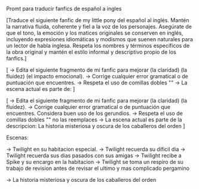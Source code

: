 Promt para traducir fanfics de español a ingles

[Traduce el siguiente fanfic de my little pony del español al inglés. Mantén la narrativa fluida, coherente y fiel a la voz de los personajes. Asegúrate de que el tono, la emoción y los matices originales se conserven en inglés, incluyendo expresiones idiomáticas y modismos que suenen naturales para un lector de habla inglesa. Respeta los nombres y términos específicos de la obra original y mantén el estilo informal y descriptivo propio de los fanfics.]


[
    -> Edita el siguiente fragmento de mi fanfic para mejorar (la claridad) (la fluidez) (el impacto emocional). 
    -> Corrige cualquier error gramatical o de puntuación que encuentres.
    -> Respeta el uso de comillas dobles ""
    -> La escena actual es parte de: 
]

[
    -> Edita el siguiente fragmento de mi fanfic para mejorar (la claridad) (la fluidez). 
    -> Corrige cualquier error gramatical o de puntuación que encuentres. Considera buen uso de los gerundios.
    -> Respeta el uso de comillas dobles "" no las reemplaces
    -> La escena actual es parte de la descripcion: La historia misteriosa y oscura de los caballeros del orden
]

Escenas:

-> Twilight en su habitacion especial.
-> Twilight recuerda su dificil dia 
-> Twilight recuerda sus dias pasados con sus amigas
-> Twilight recibe a Spike y su encargo en la habitacion
-> Twilight se toma un respiro de su trabajo de revision antes de revisar el ultimo y mas complicado pergamino

-> La historia misteriosa y oscura de los caballeros del orden